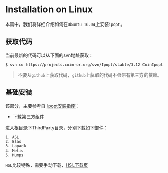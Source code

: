 # Installation on Linux

本篇中，我们将详细介绍如何在`Ubuntu 16.04`上安装`ipopt`。

## 获取代码

当前最新的代码可以从下面的svn地址获取：

```
$ svn co https://projects.coin-or.org/svn/Ipopt/stable/3.12 CoinIpopt 
```

> 不要从`github`上获取代码，`github`上获取的代码不会带有第三方的依赖。
    
    

## 基础安装

该部分，主要参考自 [Ipopt安装指南](https://www.coin-or.org/Ipopt/documentation/node10.html)：

* 下载第三方组件
    
进入根目录下ThirdParty目录，分别下载如下部件：

    1. ASL
    2. Blas
    3. Lapack
    4. Metis
    5. Mumps
    
`HSL`比较特殊，需要手动下载，[HSL下载页](www.hsl.rl.ac.uk/ipopt/)
